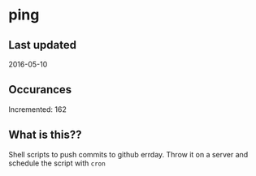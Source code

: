 # ping

## Last updated
2016-05-10

## Occurances
Incremented: 162

## What is this?? 
Shell scripts to push commits to github errday. Throw it on a server and schedule the script with `cron`
